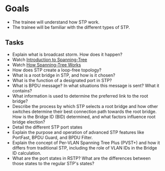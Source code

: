 # Goals

- The trainee will understand how STP work.
- The trainee will be familiar with the different types of STP.

## Tasks

- Explain what is broadcast storm. How does it happen?
- Watch [Introduction to Spanning-Tree](https://www.youtube.com/watch?v=ISNTZgiywO8)
- Watch [How Spanning-Tree Works](https://www.youtube.com/watch?v=5xMcvfn61-E)
- How does STP create a loop-free topology?
- What is a root bridge in STP, and how is it chosen?
- What is the function of a designated port in STP?
- What is BPDU message? In what situations this message is sent? What it contains?
- What information is used to determine the preferred link to the root bridge?
- Describe the process by which STP selects a root bridge and how other switches determine their best connection path towards the root bridge. How is the Bridge ID (BID) determined, and what factors influence root bridge election?
- Detail the different STP port states
- Explain the purpose and operation of advanced STP features like PortFast, BPDU Guard, and BPDU Filter.
- Explain the concept of Per-VLAN Spanning Tree Plus (PVST+) and how it differs from traditional STP, including the role of VLAN IDs in the Bridge ID calculation.
- What are the port states in RSTP? What are the differences between those states to the regular STP's states?

